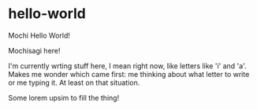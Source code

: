 # hello-world
Mochi Hello World!

Mochisagi here!

I'm currently wrting stuff here, I mean right now, like letters like 'i' and 'a'. Makes me wonder which came first: me thinking about what letter to write or me typing it. At least on that situation.

Some lorem upsim to fill the thing!
